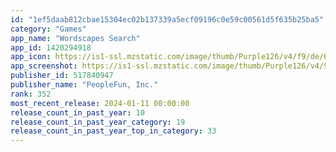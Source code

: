 ```yaml
---
id: "1ef5daab812cbae15304ec02b137339a5ecf09196c0e59c00561d5f635b25ba5"
category: "Games"
app_name: "Wordscapes Search"
app_id: 1420294918
app_icon: https://is1-ssl.mzstatic.com/image/thumb/Purple126/v4/f9/de/66/f9de6693-0417-230e-1c60-0a4a6b31b564/AppIcon-0-0-1x_U007emarketing-0-0-0-7-0-0-sRGB-0-0-0-GLES2_U002c0-512MB-85-220-0-0.png/1024x1024bb.png
app_screenshot: https://is1-ssl.mzstatic.com/image/thumb/Purple126/v4/92/aa/be/92aabe12-6f92-3a1d-6e28-424889e78fe7/1bdaed8b-f321-4917-8d75-3e5b79e98afd_sr_asoscreenshots_whimsicalnature_en_static_1242x2688_1.png/1242x2688bb.png
publisher_id: 517840947
publisher_name: "PeopleFun, Inc."
rank: 352
most_recent_release: 2024-01-11 00:00:00
release_count_in_past_year: 10
release_count_in_past_year_category: 19
release_count_in_past_year_top_in_category: 33
---
```

